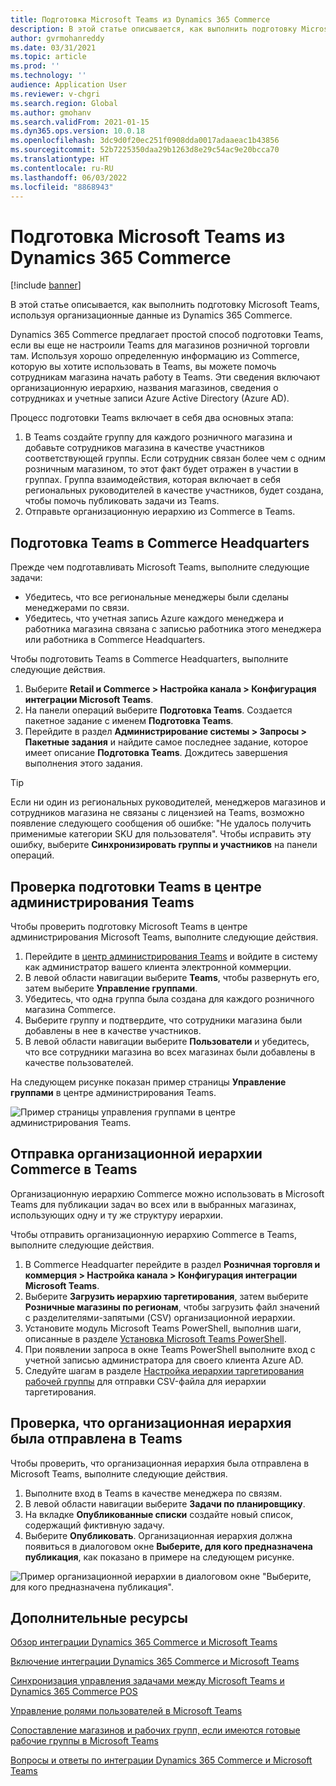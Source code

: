 ```yaml
---
title: Подготовка Microsoft Teams из Dynamics 365 Commerce
description: В этой статье описывается, как выполнить подготовку Microsoft Teams, используя организационные данные из Dynamics 365 Commerce.
author: gvrmohanreddy
ms.date: 03/31/2021
ms.topic: article
ms.prod: ''
ms.technology: ''
audience: Application User
ms.reviewer: v-chgri
ms.search.region: Global
ms.author: gmohanv
ms.search.validFrom: 2021-01-15
ms.dyn365.ops.version: 10.0.18
ms.openlocfilehash: 3dc9d0f20ec251f0908dda0017adaaeac1b43856
ms.sourcegitcommit: 52b7225350daa29b1263d8e29c54ac9e20bcca70
ms.translationtype: HT
ms.contentlocale: ru-RU
ms.lasthandoff: 06/03/2022
ms.locfileid: "8868943"
---
```

# <a name="provision-microsoft-teams-from-dynamics-365-commerce"></a>Подготовка Microsoft Teams из Dynamics 365 Commerce

[!include [banner](includes/banner.md)]

В этой статье описывается, как выполнить подготовку Microsoft Teams, используя организационные данные из Dynamics 365 Commerce.

Dynamics 365 Commerce предлагает простой способ подготовки Teams, если вы еще не настроили Teams для магазинов розничной торговли там. Используя хорошо определенную информацию из Commerce, которую вы хотите использовать в Teams, вы можете помочь сотрудникам магазина начать работу в Teams. Эти сведения включают организационную иерархию, названия магазинов, сведения о сотрудниках и учетные записи Azure Active Directory (Azure AD). 

Процесс подготовки Teams включает в себя два основных этапа:

1. В Teams создайте группу для каждого розничного магазина и добавьте сотрудников магазина в качестве участников соответствующей группы. Если сотрудник связан более чем с одним розничным магазином, то этот факт будет отражен в участии в группах. Группа взаимодействия, которая включает в себя региональных руководителей в качестве участников, будет создана, чтобы помочь публиковать задачи из Teams.
1. Отправьте организационную иерархию из Commerce в Teams.

## <a name="provision-teams-in-commerce-headquarters"></a>Подготовка Teams в Commerce Headquarters

Прежде чем подготавливать Microsoft Teams, выполните следующие задачи:

- Убедитесь, что все региональные менеджеры были сделаны менеджерами по связи.
- Убедитесь, что учетная запись Azure каждого менеджера и работника магазина связана с записью работника этого менеджера или работника в Commerce Headquarters.

Чтобы подготовить Teams в Commerce Headquarters, выполните следующие действия.

1. Выберите **Retail и Commerce \> Настройка канала \> Конфигурация интеграции Microsoft Teams**.
1. На панели операций выберите **Подготовка Teams**. Создается пакетное задание с именем **Подготовка Teams**.
1. Перейдите в раздел **Администрирование системы \> Запросы \> Пакетные задания** и найдите самое последнее задание, которое имеет описание **Подготовка Teams**. Дождитесь завершения выполнения этого задания.

> [!TIP]
> Если ни один из региональных руководителей, менеджеров магазинов и сотрудников магазина не связаны с лицензией на Teams, возможно появление следующего сообщения об ошибке: "Не удалось получить применимые категории SKU для пользователя". Чтобы исправить эту ошибку, выберите **Синхронизировать группы и участников** на панели операций.

<!-- ![Dynamics 365 Commerce - Teams integration configuration.](media/D365-Commerce-Microsoft-Teams-Configuration_with_disclaimer.png)-->

## <a name="validate-teams-provisioning-in-the-teams-admin-center"></a>Проверка подготовки Teams в центре администрирования Teams

Чтобы проверить подготовку Microsoft Teams в центре администрирования Microsoft Teams, выполните следующие действия.
    
1. Перейдите в [центр администрирования Teams](https://admin.teams.microsoft.com/) и войдите в систему как администратор вашего клиента электронной коммерции.
1. В левой области навигации выберите **Teams**, чтобы развернуть его, затем выберите **Управление группами**.
1. Убедитесь, что одна группа была создана для каждого розничного магазина Commerce.
1. Выберите группу и подтвердите, что сотрудники магазина были добавлены в нее в качестве участников.
1. В левой области навигации выберите **Пользователи** и убедитесь, что все сотрудники магазина во всех магазинах были добавлены в качестве пользователей.

На следующем рисунке показан пример страницы **Управление группами** в центре администрирования Teams.

![Пример страницы управления группами в центре администрирования Teams.](media/Teams-FLW-Admin-Teams.png)

## <a name="upload-a-commerce-organizational-hierarchy-to-teams"></a>Отправка организационной иерархии Commerce в Teams
    
Организационную иерархию Commerce можно использовать в Microsoft Teams для публикации задач во всех или в выбранных магазинах, использующих одну и ту же структуру иерархии.

Чтобы отправить организационную иерархию Commerce в Teams, выполните следующие действия.
    
1. В Commerce Headquarter перейдите в раздел **Розничная торговля и коммерция \> Настройка канала \> Конфигурация интеграции Microsoft Teams**.
1. Выберите **Загрузить иерархию таргетирования**, затем выберите **Розничные магазины по регионам**, чтобы загрузить файл значений с разделителями-запятыми (CSV) организационной иерархии.
1. Установите модуль Microsoft Teams PowerShell, выполнив шаги, описанные в разделе [Установка Microsoft Teams PowerShell](/microsoftteams/teams-powershell-install).
1. При появлении запроса в окне Teams PowerShell выполните вход с учетной записью администратора для своего клиента Azure AD.
1. Следуйте шагам в разделе [Настройка иерархии таргетирования рабочей группы](/microsoftteams/set-up-your-team-hierarchy) для отправки CSV-файла для иерархии таргетирования.

## <a name="verify-that-the-organizational-hierarchy-was-uploaded-to-teams"></a>Проверка, что организационная иерархия была отправлена в Teams

Чтобы проверить, что организационная иерархия была отправлена в Microsoft Teams, выполните следующие действия.

1. Выполните вход в Teams в качестве менеджера по связям.
1. В левой области навигации выберите **Задачи по планировщику**.
1. На вкладке **Опубликованные списки** создайте новый список, содержащий фиктивную задачу.
1. Выберите **Опубликовать**. Организационная иерархия должна появиться в диалоговом окне **Выберите, для кого предназначена публикация**, как показано в примере на следующем рисунке.

![Пример организационной иерархии в диалоговом окне "Выберите, для кого предназначена публикация".](media/Microsoft-teams-verify-org-hierarchy.png)

## <a name="additional-resources"></a>Дополнительные ресурсы

[Обзор интеграции Dynamics 365 Commerce и Microsoft Teams](commerce-teams-integration.md)

[Включение интеграции Dynamics 365 Commerce и Microsoft Teams](enable-teams-integration.md)

[Синхронизация управления задачами между Microsoft Teams и Dynamics 365 Commerce POS](synchronize-tasks-teams-pos.md)

[Управление ролями пользователей в Microsoft Teams](manage-user-roles-teams.md)

[Сопоставление магазинов и рабочих групп, если имеются готовые рабочие группы в Microsoft Teams](map-stores-existing-teams.md)

[Вопросы и ответы по интеграции Dynamics 365 Commerce и Microsoft Teams](teams-integration-faq.md)